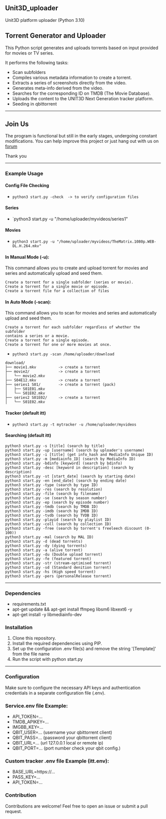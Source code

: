 ## Unit3D_uploader
Unit3D platform uploader (Python 3.10)

## Torrent Generator and Uploader

This Python script generates and uploads torrents based on input provided for movies or TV series.

It performs the following tasks:

- Scan subfolders
- Compiles various metadata information to create a torrent.
- Extracts a series of screenshots directly from the video.
- Generates meta-info derived from the video.
- Searches for the corresponding ID on TMDB (The Movie Database).
- Uploads the content to the UNIT3D Next Generation tracker platform.
- Seeding in qbittorrent

___
## Join Us

The program is functional but still in the early stages, undergoing constant modifications.
You can help improve this project or just hang out with us on
[forum](https://itatorrents.xyz/forums/topics/414?page=1#post-1497) 

Thank you

___
### Example Usage

#### Config File Checking
- `python3 start.py -check  -> to verify configuration files`

#### Series 
- `python3 start.py -u "/home/uploader/myvideos/series1"

#### Movies
- `python3 start.py -u "/home/uploader/myvideos/TheMatrix.1080p.WEB-DL.H.264.mkv"`


#### In Manual Mode (-u):
This command allows you to create and upload torrent for movies and series
and automatically upload and seed them.

    Create a torrent for a single subfolder (series or movie).
    Create a torrent for a single movie or episode.
    Create a torrent file for a collection of files

#### In Auto Mode (-scan):
This command allows you to scan for movies and series and automatically upload and seed them.

    Create a torrent for each subfolder regardless of whether the subfolder
    contains a series or a movie.
    Create a torrent for a single episode.
    Create a torrent for one or more movies at once.

- `python3 start.py -scan /home/uploader/download`

```
download/
├── movie1.mkv          -> create a torrent
├── movie2/             -> create a torrent
│   └── movie2.mkv
├── S04E12.mkv          -> create a torrent
├── series1 S01/        -> create a torrent (pack)
│   ├── S01E01.mkv
│   └── S01E02.mkv
├── series2 S01E02/     -> create a torrent
│   └── S01E02.mkv 
```

#### Tracker (default itt)
- `python3 start.py -t mytracker -u /home/uploader/myvideos`

#### Searching (default itt)

    python3 start.py -s [title] (search by title)
    python3 start.py -up [username] (search by uploader's username)
    python3 start.py -i [title] (get info_hash and MediaInfo Unique ID)    
    python3 start.py -m [mediainfo_ID] (search by MediaInfo ID)
    python3 start.py -bdinfo [keyword] (search by bdinfo)
    python3 start.py -desc [keyword in description] (search by description)    
    python3 start.py -st [start_date] (search by starting date)
    python3 start.py -en [end_date] (search by ending date)
    python3 start.py -type (search by type ID)
    python3 start.py -res (search by resolution)
    python3 start.py -file (search by filename)
    python3 start.py -se (search by season number)
    python3 start.py -ep (search by episode number)
    python3 start.py -tmdb (search by TMDB ID)
    python3 start.py -imdb (search by IMDB ID)
    python3 start.py -tvdb (search by TVDB ID)
    python3 start.py -playid (search by playlist ID)    
    python3 start.py -coll (search by collection ID)
    python3 start.py -free (search by torrent's freeleech discount (0-100))
    python3 start.py -mal (search by MAL ID)
    python3 start.py -d (dead torrents)
    python3 start.py -dy (dying torrents)
    python3 start.py -a (alive torrent)
    python3 start.py -du (Double upload torrent)
    python3 start.py -fe (featured torrent)
    python3 start.py -str (stream-optimised torrent)
    python3 start.py -sd (Standard denition torrent)
    python3 start.py -hs (High speed torrent)
    python3 start.py -pers (personalRelease torrent)

___
### Dependencies
- requirements.txt
- apt-get update && apt-get install ffmpeg libsm6 libxext6  -y
- apt-get install -y libmediainfo-dev

### Installation

1. Clone this repository.
2. Install the required dependencies using PIP.
3. Set up the configuration .env file(s) and remove the string '[Template]' from the file name
4. Run the script with python start.py

___
### Configuration

Make sure to configure the necessary API keys and authentication credentials in a separate configuration file (.env).

### Service.env file Example:

- API_TOKEN=...
- TMDB_APIKEY=...
- IMGBB_KEY=...
- QBIT_USER=... (username your qbittorrent client)
- QBIT_PASS=... (password your qbittorrent client)
- QBIT_URL=...  (url 127.0.0.1 local or remote ip)
- QBIT_PORT=... (port number check your qbit config.)

### Custom tracker .env file Example (itt.env):
- BASE_URL=https://...
- PASS_KEY=...
- API_TOKEN=...


### Contribution

Contributions are welcome! Feel free to open an issue or submit a pull request.
